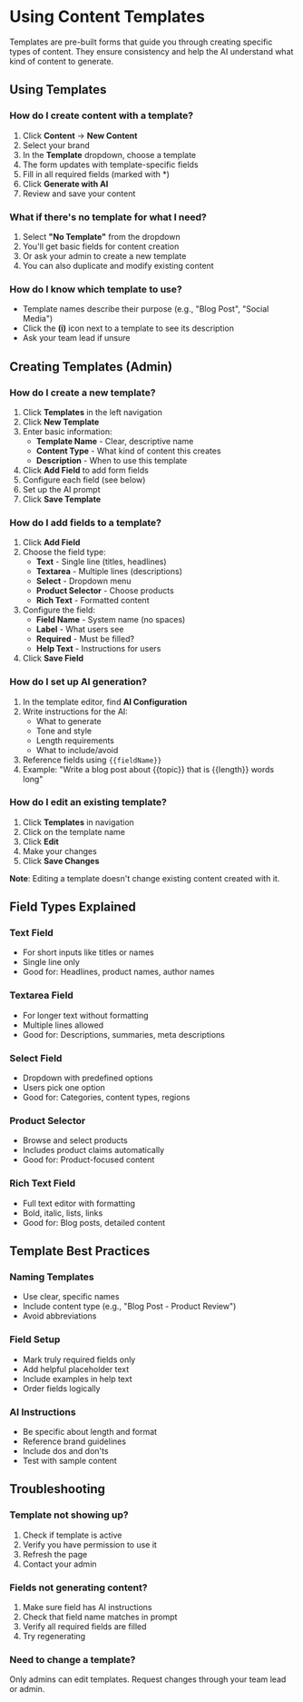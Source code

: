 # Using Content Templates

Templates are pre-built forms that guide you through creating specific types of content. They ensure consistency and help the AI understand what kind of content to generate.

## Using Templates

### How do I create content with a template?

1. Click **Content** → **New Content**
2. Select your brand
3. In the **Template** dropdown, choose a template
4. The form updates with template-specific fields
5. Fill in all required fields (marked with *)
6. Click **Generate with AI**
7. Review and save your content

### What if there's no template for what I need?

1. Select **"No Template"** from the dropdown
2. You'll get basic fields for content creation
3. Or ask your admin to create a new template
4. You can also duplicate and modify existing content

### How do I know which template to use?

- Template names describe their purpose (e.g., "Blog Post", "Social Media")
- Click the **(i)** icon next to a template to see its description
- Ask your team lead if unsure

## Creating Templates (Admin)

### How do I create a new template?

1. Click **Templates** in the left navigation
2. Click **New Template**
3. Enter basic information:
   - **Template Name** - Clear, descriptive name
   - **Content Type** - What kind of content this creates
   - **Description** - When to use this template
4. Click **Add Field** to add form fields
5. Configure each field (see below)
6. Set up the AI prompt
7. Click **Save Template**

### How do I add fields to a template?

1. Click **Add Field**
2. Choose the field type:
   - **Text** - Single line (titles, headlines)
   - **Textarea** - Multiple lines (descriptions)
   - **Select** - Dropdown menu
   - **Product Selector** - Choose products
   - **Rich Text** - Formatted content
3. Configure the field:
   - **Field Name** - System name (no spaces)
   - **Label** - What users see
   - **Required** - Must be filled?
   - **Help Text** - Instructions for users
4. Click **Save Field**

### How do I set up AI generation?

1. In the template editor, find **AI Configuration**
2. Write instructions for the AI:
   - What to generate
   - Tone and style
   - Length requirements
   - What to include/avoid
3. Reference fields using `{{fieldName}}`
4. Example: "Write a blog post about {{topic}} that is {{length}} words long"

### How do I edit an existing template?

1. Click **Templates** in navigation
2. Click on the template name
3. Click **Edit**
4. Make your changes
5. Click **Save Changes**

**Note**: Editing a template doesn't change existing content created with it.

## Field Types Explained

### Text Field
- For short inputs like titles or names
- Single line only
- Good for: Headlines, product names, author names

### Textarea Field  
- For longer text without formatting
- Multiple lines allowed
- Good for: Descriptions, summaries, meta descriptions

### Select Field
- Dropdown with predefined options
- Users pick one option
- Good for: Categories, content types, regions

### Product Selector
- Browse and select products
- Includes product claims automatically
- Good for: Product-focused content

### Rich Text Field
- Full text editor with formatting
- Bold, italic, lists, links
- Good for: Blog posts, detailed content

## Template Best Practices

### Naming Templates
- Use clear, specific names
- Include content type (e.g., "Blog Post - Product Review")
- Avoid abbreviations

### Field Setup
- Mark truly required fields only
- Add helpful placeholder text
- Include examples in help text
- Order fields logically

### AI Instructions
- Be specific about length and format
- Reference brand guidelines
- Include dos and don'ts
- Test with sample content

## Troubleshooting

### Template not showing up?

1. Check if template is active
2. Verify you have permission to use it
3. Refresh the page
4. Contact your admin

### Fields not generating content?

1. Make sure field has AI instructions
2. Check that field name matches in prompt
3. Verify all required fields are filled
4. Try regenerating

### Need to change a template?

Only admins can edit templates. Request changes through your team lead or admin.